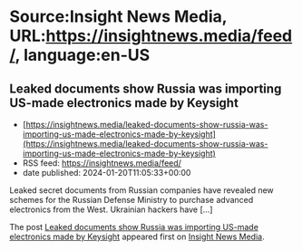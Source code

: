 # Source:Insight News Media, URL:https://insightnews.media/feed/, language:en-US

## Leaked documents show Russia was importing US-made electronics made by Keysight
 - [https://insightnews.media/leaked-documents-show-russia-was-importing-us-made-electronics-made-by-keysight](https://insightnews.media/leaked-documents-show-russia-was-importing-us-made-electronics-made-by-keysight)
 - RSS feed: https://insightnews.media/feed/
 - date published: 2024-01-20T11:05:33+00:00

<p>Leaked secret documents from Russian companies have revealed new schemes for the Russian Defense Ministry to purchase advanced electronics from the West. Ukrainian hackers have [&#8230;]</p>
<p>The post <a href="https://insightnews.media/leaked-documents-show-russia-was-importing-us-made-electronics-made-by-keysight/">Leaked documents show Russia was importing US-made electronics made by Keysight</a> appeared first on <a href="https://insightnews.media">Insight News Media</a>.</p>

